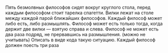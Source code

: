 Пять безмолвных философов сидят вокруг круглого стола, перед каждым философом стоит тарелка спагетти. Вилки лежат на столе между каждой парой ближайших философов. Каждый философ может либо есть, либо размышлять. Философ может есть только тогда, когда держит две вилки — взятую справа и слева. Философ не может есть два раза подряд, не прервавшись на размышления. (можно не учитывать) Описать в виде кода такую ситуацию. Каждый философ должен поесть три раза